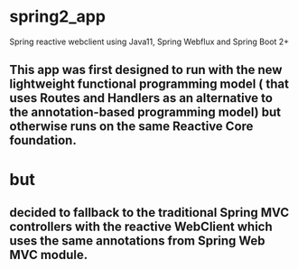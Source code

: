 # spring2_app
Spring reactive webclient using Java11, Spring Webflux and Spring Boot 2+


## This app was first designed to run with the new lightweight functional programming model ( that uses Routes and Handlers as an alternative to the annotation-based programming model) but otherwise runs on the same Reactive Core foundation.
# but
## decided to fallback to the traditional Spring MVC controllers with the reactive WebClient which uses the same annotations from Spring Web MVC module. 
